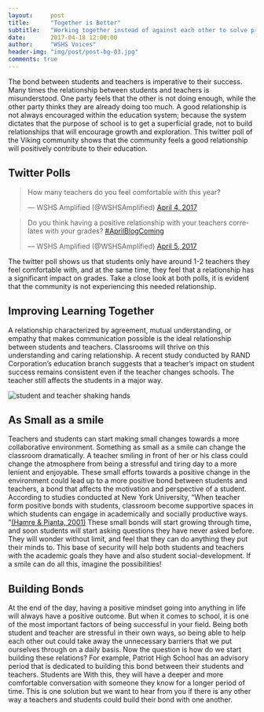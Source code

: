 ```yaml
---
layout:     post
title:      "Together is Better"
subtitle:   "Working together instead of against each other to solve problems within our shared environment."
date:       2017-04-18 12:00:00
author:     "WSHS Voices"
header-img: "img/post/post-bg-03.jpg"
comments: true
---
```

<!-- Start -->
<p>The bond between students and teachers is imperative to their success. Many times the relationship between students and teachers is
misunderstood. One party feels that the other is not doing enough, while the other party thinks they are already doing too much.  A good
relationship is not always encouraged within the education system; because the system dictates that the purpose of school is to get a
superficial grade, not to build relationships that will encourage growth and exploration. This twitter poll of the Viking community shows
that the community feels a good relationship will positively contribute to their education.
</p>

<!-- Twitter Polls-->
<h2 class="section-heading">Twitter Polls</h2>

<blockquote class="twitter-tweet" data-lang="en"><p lang="en" dir="ltr">How many teachers do you feel comfortable with this year?</p>&mdash;
WSHS Amplified (@WSHSAmplified) <a href="https://twitter.com/WSHSAmplified/status/849070829967204353">April 4, 2017</a></blockquote>
<script async src="//platform.twitter.com/widgets.js" charset="utf-8"></script>

<blockquote class="twitter-tweet" data-lang="en"><p lang="en" dir="ltr">Do you think having a positive relationship with your teachers correlates with your grades? <a href="https://twitter.com/hashtag/AprilBlogComing?src=hash">#AprilBlogComing</a></p>&mdash; WSHS Amplified (@WSHSAmplified) <a href="https://twitter.com/WSHSAmplified/status/849419725142708224">April 5, 2017</a></blockquote>
<script async src="//platform.twitter.com/widgets.js" charset="utf-8"></script>

<p>The twitter poll shows us that students only have around 1-2 teachers they feel comfortable with, and at the same time, they feel that
a relationship has a significant impact on grades. Take a close look at both polls, it is evident that the community is not experiencing
this needed relationship.
</p>

<!-- Improving Together Section -->
<h2 class="section-heading">Improving Learning Together</h2>
<p>A relationship characterized by agreement, mutual understanding, or empathy that makes communication possible is the ideal relationship between students and teachers. Classrooms will thrive on this understanding and caring relationship. A recent study conducted by RAND Corporation’s education branch suggests that a teacher’s impact on student success remains consistent even if the teacher changes schools. The teacher still affects the students in a major way.</p>

<img style="margin-left: auto; margin-right: auto;" src="{{ site.baseurl }}/img/post/inner/post04-img01.jpg" alt="student and teacher shaking hands">

<!--As Small as a Smile Section-->
<h2 class="section-heading">As Small as a smile</h2>
<p>Teachers and students can start making small changes towards a more collaborative environment. Something as small as a smile can change the classroom dramatically. A teacher smiling in front of her or his class could change the atmosphere from being a stressful and tiring day to a more lenient and enjoyable. These small efforts towards a positive change in the environment could lead up to a more positive bond between students and teachers, a bond that affects the motivation and perspective of a student. According to studies conducted at New York University, “When teacher form positive bonds with students, classroom become supportive spaces in which students can engage in academically and socially productive ways. ”<a href = "http://steinhardt.nyu.edu/appsych/opus/issues/2013/fall/gallagher ">(Hamre & Pianta, 2001)</a> These small bonds will start growing through time, and soon students will start asking questions they have never asked before. They will wonder without limit, and feel that they can do anything they put their minds to. This base of security will help both students and teachers with the academic goals they have and also student social-development. If a smile can do all this, imagine the possibilities!
</p>

<!--Conclusion Section-->
<h2 class="section-heading">Building Bonds</h2>
<p>At the end of the day, having a positive mindset going into anything in life will always have a positive outcome. But when it comes to school, it is one of the most important factors of being successful in your field. Being both student and teacher are stressful in their own ways, so being able to help each other out could take away the unnecessary barriers that we put ourselves through on a daily basis. Now the question is how do we start building these relations? For example, Patriot High School has an advisory period that is dedicated to building this bond between their students and teachers. Students are   With this, they will have a deeper and more comfortable conversation with someone they know for a longer period of time. This is one solution but we want to hear from you if there is any other way a teachers and students could build their bond with one another.</p>
